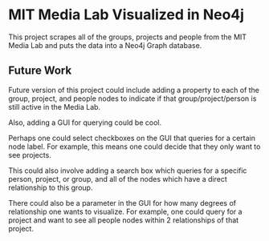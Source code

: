 # MIT Media Lab Visualized in Neo4j
This project scrapes all of the groups, projects and people from the MIT Media Lab and puts the data into a Neo4j Graph database.

## Future Work
Future version of this project could include adding a property to each of the group, project, and people nodes to indicate if that group/project/person is still active in the Media Lab.

Also, adding a GUI for querying could be cool.

Perhaps one could select checkboxes on the GUI that queries for a certain node label. For example, this means one could decide that they only want to see projects.

This could also involve adding a search box which queries for a specific person, project, or group, and all of the nodes which have a direct relationship to this group.

There could also be a parameter in the GUI for how many degrees of relationship one wants to visualize. For example, one could query for a project and want to see all people nodes within 2 relationships of that project.
